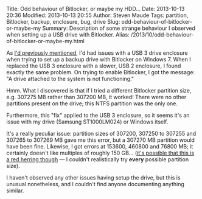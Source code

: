 Title: Odd behaviour of Bitlocker, or maybe my HDD…
Date: 2013-10-13 20:36
Modified: 2013-10-13 20:55
Author: Steven Maude
Tags: partition, Bitlocker, backup, enclosure, bug, drive
Slug: odd-behaviour-of-bitlocker-or-maybe-my
Summary: Description of some strange behaviour I observed when setting up a USB drive with Bitlocker.
Alias: /2013/10/odd-behaviour-of-bitlocker-or-maybe-my.html

As [I'd previously
mentioned]({filename}../2013/how-to-secure-your-storage-and-backup.md),
I'd had issues with a USB 3 drive enclosure when trying to set up a
backup drive with Bitlocker on Windows 7. When I replaced the USB 3
enclosure with a slower, USB 2 enclosure, I found exactly the same
problem. On trying to enable Bitlocker, I got the message: "A drive
attached to the system is not functioning."

Hmm. What I discovered is that if I tried a different Bitlocker
partition size, e.g. 307275 MB rather than 307200 MB, it worked!
There were no other partitions present on the drive; this NTFS partition
was the only one.

Furthermore, this "fix" applied to the USB 3 enclosure, so it seems it's
an issue with my drive (Samsung ST1000LM024) or Windows itself.

It's a really peculiar issue: partition sizes of 307200, 307250 to
307255 and 307265 to 307269 MB gave me this error, but a 307270 MB
partition would have been fine. Likewise, I got errors at 153600, 460800
and 76800 MB; it certainly doesn't like multiples of roughly 150 GB…
([it's possible that this is a red herring
though](https://en.wikipedia.org/wiki/Confirmation_bias) — I couldn't
realistically try **every** possible partition size).

I haven't observed any other issues having setup the drive, but this is
unusual nonetheless, and I couldn't find anyone documenting anything
similar.
